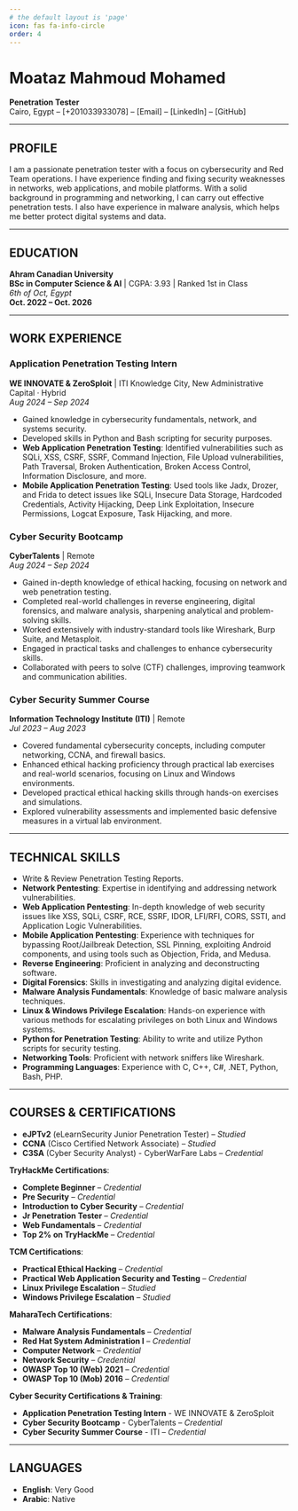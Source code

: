 ```yaml
---
# the default layout is 'page'
icon: fas fa-info-circle
order: 4
---
```


<!-- > Add Markdown syntax content to file `_tabs/about.md`{: .filepath } and it will show up on this page.
{: .prompt-tip } -->

# Moataz Mahmoud Mohamed  
**Penetration Tester**  
Cairo, Egypt – [+201033933078] – [Email] – [LinkedIn] – [GitHub]

---

## PROFILE

I am a passionate penetration tester with a focus on cybersecurity and Red Team operations. I have experience finding and fixing security weaknesses in networks, web applications, and mobile platforms. With a solid background in programming and networking, I can carry out effective penetration tests. I also have experience in malware analysis, which helps me better protect digital systems and data.

---

## EDUCATION

**Ahram Canadian University**  
**BSc in Computer Science & AI** | CGPA: 3.93 | Ranked 1st in Class  
_6th of Oct, Egypt_  
**Oct. 2022 – Oct. 2026**

---

## WORK EXPERIENCE

### Application Penetration Testing Intern  
**WE INNOVATE & ZeroSploit** | ITI Knowledge City, New Administrative Capital · Hybrid  
_Aug 2024 – Sep 2024_

- Gained knowledge in cybersecurity fundamentals, network, and systems security.
- Developed skills in Python and Bash scripting for security purposes.
- **Web Application Penetration Testing**: Identified vulnerabilities such as SQLi, XSS, CSRF, SSRF, Command Injection, File Upload vulnerabilities, Path Traversal, Broken Authentication, Broken Access Control, Information Disclosure, and more.
- **Mobile Application Penetration Testing**: Used tools like Jadx, Drozer, and Frida to detect issues like SQLi, Insecure Data Storage, Hardcoded Credentials, Activity Hijacking, Deep Link Exploitation, Insecure Permissions, Logcat Exposure, Task Hijacking, and more.

### Cyber Security Bootcamp  
**CyberTalents** | Remote  
_Aug 2024 – Sep 2024_

- Gained in-depth knowledge of ethical hacking, focusing on network and web penetration testing.
- Completed real-world challenges in reverse engineering, digital forensics, and malware analysis, sharpening analytical and problem-solving skills.
- Worked extensively with industry-standard tools like Wireshark, Burp Suite, and Metasploit.
- Engaged in practical tasks and challenges to enhance cybersecurity skills.
- Collaborated with peers to solve (CTF) challenges, improving teamwork and communication abilities.

### Cyber Security Summer Course  
**Information Technology Institute (ITI)** | Remote  
_Jul 2023 – Aug 2023_

- Covered fundamental cybersecurity concepts, including computer networking, CCNA, and firewall basics.
- Enhanced ethical hacking proficiency through practical lab exercises and real-world scenarios, focusing on Linux and Windows environments.
- Developed practical ethical hacking skills through hands-on exercises and simulations.
- Explored vulnerability assessments and implemented basic defensive measures in a virtual lab environment.

---

## TECHNICAL SKILLS

- Write & Review Penetration Testing Reports.
- **Network Pentesting**: Expertise in identifying and addressing network vulnerabilities.
- **Web Application Pentesting**: In-depth knowledge of web security issues like XSS, SQLi, CSRF, RCE, SSRF, IDOR, LFI/RFI, CORS, SSTI, and Application Logic Vulnerabilities.
- **Mobile Application Pentesting**: Experience with techniques for bypassing Root/Jailbreak Detection, SSL Pinning, exploiting Android components, and using tools such as Objection, Frida, and Medusa.
- **Reverse Engineering**: Proficient in analyzing and deconstructing software.
- **Digital Forensics**: Skills in investigating and analyzing digital evidence.
- **Malware Analysis Fundamentals**: Knowledge of basic malware analysis techniques.
- **Linux & Windows Privilege Escalation**: Hands-on experience with various methods for escalating privileges on both Linux and Windows systems.
- **Python for Penetration Testing**: Ability to write and utilize Python scripts for security testing.
- **Networking Tools**: Proficient with network sniffers like Wireshark.
- **Programming Languages**: Experience with C, C++, C#, .NET, Python, Bash, PHP.

---

## COURSES & CERTIFICATIONS

- **eJPTv2** (eLearnSecurity Junior Penetration Tester) – _Studied_  
- **CCNA** (Cisco Certified Network Associate) – _Studied_  
- **C3SA** (Cyber Security Analyst) - CyberWarFare Labs – _Credential_

**TryHackMe Certifications**:  
- **Complete Beginner** – _Credential_  
- **Pre Security** – _Credential_  
- **Introduction to Cyber Security** – _Credential_  
- **Jr Penetration Tester** – _Credential_  
- **Web Fundamentals** – _Credential_  
- **Top 2% on TryHackMe** – _Credential_

**TCM Certifications**:  
- **Practical Ethical Hacking** – _Credential_  
- **Practical Web Application Security and Testing** – _Credential_  
- **Linux Privilege Escalation** – _Studied_  
- **Windows Privilege Escalation** – _Studied_

**MaharaTech Certifications**:  
- **Malware Analysis Fundamentals** – _Credential_  
- **Red Hat System Administration I** – _Credential_  
- **Computer Network** – _Credential_  
- **Network Security** – _Credential_  
- **OWASP Top 10 (Web) 2021** – _Credential_  
- **OWASP Top 10 (Mob) 2016** – _Credential_

**Cyber Security Certifications & Training**:  
- **Application Penetration Testing Intern** - WE INNOVATE & ZeroSploit  
- **Cyber Security Bootcamp** - CyberTalents – _Credential_  
- **Cyber Security Summer Course** - ITI – _Credential_

---

## LANGUAGES

- **English**: Very Good  
- **Arabic**: Native